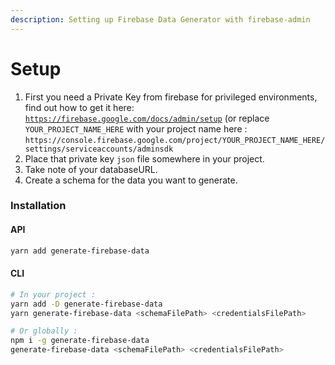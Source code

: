 ```yaml
---
description: Setting up Firebase Data Generator with firebase-admin
---
```


# Setup

1. First you need a Private Key from firebase for privileged environments, find out how to get it here: [`https://firebase.google.com/docs/admin/setup`](https://firebase.google.com/docs/admin/setup) \(or replace `YOUR_PROJECT_NAME_HERE` with your project name here : `https://console.firebase.google.com/project/YOUR_PROJECT_NAME_HERE/settings/serviceaccounts/adminsdk`
2. Place that private key `json` file somewhere in your project.
3. Take note of your databaseURL.
4. Create a schema for the data you want to generate.

### Installation

#### API

```bash
yarn add generate-firebase-data
```

#### CLI

```bash
# In your project :
yarn add -D generate-firebase-data
yarn generate-firebase-data <schemaFilePath> <credentialsFilePath>

# Or globally :
npm i -g generate-firebase-data
generate-firebase-data <schemaFilePath> <credentialsFilePath>
```



